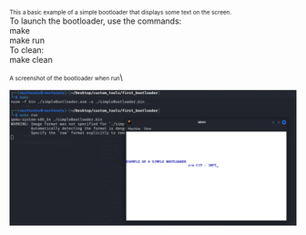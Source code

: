 <font size="1">This a basic example of a simple bootloader that displays some text on the screen.</font>\
To launch the bootloader, use the commands:\
  make\
  make run\
To clean:\
  make clean

<font size="1">A screenshot of the bootloader when run</font>\

![bootloader](https://raw.githubusercontent.com/lowlevel01/simple-bootloader/main/bootloader.png "bootloader")
